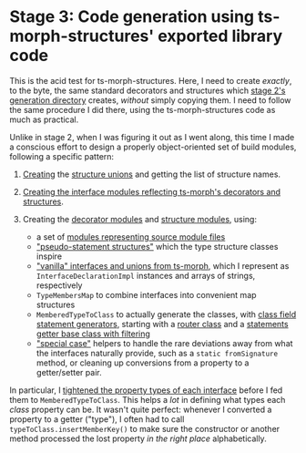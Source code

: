 # Stage 3: Code generation using ts-morph-structures' exported library code

This is the acid test for ts-morph-structures.  Here, I need to create _exactly_, to the byte, the same standard decorators and structures which [stage 2's generation directory](../stage_2_generation/) creates, _without_ simply copying them.  I need to follow the same procedure I did there, using the ts-morph-structures code as much as practical.

Unlike in stage 2, when I was figuring it out as I went along, this time I made a conscious effort to design a properly object-oriented set of build modules, following a specific pattern:

1. [Creating](./build/structureUnions.ts) the [structure unions](../stage_2_snapshot/snapshot/source/types/StructureImplUnions.d.ts) and getting the list of structure names.
2. [Creating the interface modules reflecting ts-morph's decorators and structures](./build/interfaces/createInterfaces.ts).
3. Creating the [decorator modules](./build/decorators/createDecorators.ts) and [structure modules](./build/structures/createStructures.ts), using:

    - a set of [modules representing source module files](./moduleClasses/)
    - ["pseudo-statement structures"](./pseudoStatements/) which the type structure classes inspire
    - ["vanilla" interfaces and unions from ts-morph](./vanilla/), which I represent as `InterfaceDeclarationImpl` instances and arrays of strings, respectively
    - `TypeMembersMap` to combine interfaces into convenient map structures
    - `MemberedTypeToClass` to actually generate the classes, with [class field statement generators](./build/fieldStatements/), starting with a [router class](./build/fieldStatements/StatementsRouter.ts) and a [statements getter base class with filtering](./build/fieldStatements/GetterFilter.ts)
    - ["special case"](./build/structures/specialCases/) helpers to handle the rare deviations away from what the interfaces naturally provide, such as a `static fromSignature` method, or cleaning up conversions from a property to a getter/setter pair.

In particular, I [tightened the property types of each interface](./build/interfaces/tightenPropertyType.ts) before I fed them to `MemberedTypeToClass`.  This helps a _lot_ in defining what types each _class_ property can be.  It wasn't quite perfect:  whenever I converted a property to a getter ("type"), I often had to call `typeToClass.insertMemberKey()` to make sure the constructor or another method processed the lost property _in the right place_ alphabetically.
